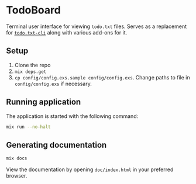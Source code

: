 # TodoBoard

Terminal user interface for viewing `todo.txt` files. Serves as a replacement for [`todo.txt-cli`](https://github.com/ginatrapani/todo.txt-cli/) along with various add-ons for it.

## Setup

1. Clone the repo
1. `mix deps.get`
1. `cp config/config.exs.sample config/config.exs`. Change paths to file in `config/config.exs` if necessary.

## Running application

The application is started with the following command:

```bash
mix run --no-halt
```

## Generating documentation

```bash
mix docs
```

View the documentation by opening `doc/index.html` in your preferred browser.
